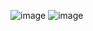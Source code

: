 ![image](https://github.com/user-attachments/assets/330915a4-b83d-48f1-b884-f314a1705a5b)
![image](https://github.com/user-attachments/assets/f2374f1d-cb01-409d-953c-ae59ee2b9bc5)
